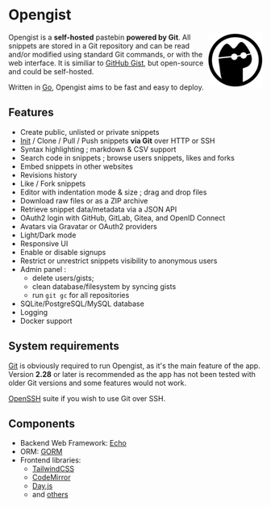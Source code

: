 # Opengist

<img height="108px" src="https://raw.githubusercontent.com/thomiceli/opengist/master/public/opengist.svg" alt="Opengist" align="right" />

Opengist is a **self-hosted** pastebin **powered by Git**. All snippets are stored in a Git repository and can be
read and/or modified using standard Git commands, or with the web interface. 
It is similiar to [GitHub Gist](https://gist.github.com/), but open-source and could be self-hosted.

Written in [Go](https://go.dev), Opengist aims to be fast and easy to deploy.


## Features

* Create public, unlisted or private snippets
* [Init](usage/init-via-git.md) / Clone / Pull / Push snippets **via Git** over HTTP or SSH
* Syntax highlighting ; markdown & CSV support
* Search code in snippets ; browse users snippets, likes and forks
* Embed snippets in other websites
* Revisions history
* Like / Fork snippets
* Editor with indentation mode & size ; drag and drop files
* Download raw files or as a ZIP archive
* Retrieve snippet data/metadata via a JSON API
* OAuth2 login with GitHub, GitLab, Gitea, and OpenID Connect
* Avatars via Gravatar or OAuth2 providers
* Light/Dark mode
* Responsive UI
* Enable or disable signups
* Restrict or unrestrict snippets visibility to anonymous users
* Admin panel : 
  * delete users/gists; 
  * clean database/filesystem by syncing gists
  * run `git gc` for all repositories
* SQLite/PostgreSQL/MySQL database
* Logging
* Docker support


## System requirements

[Git](https://git-scm.com/download) is obviously required to run Opengist, as it's the main feature of the app.
Version **2.28** or later is recommended as the app has not been tested with older Git versions and some features would not work.

[OpenSSH](https://www.openssh.com/) suite if you wish to use Git over SSH.


## Components

* Backend Web Framework: [Echo](https://echo.labstack.com/)
* ORM: [GORM](https://gorm.io/)
* Frontend libraries:
  * [TailwindCSS](https://tailwindcss.com/)
  * [CodeMirror](https://codemirror.net/)
  * [Day.js](https://day.js.org/)
  * and [others](/package.json)
